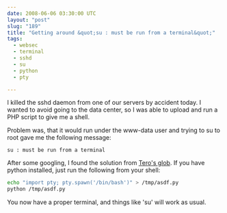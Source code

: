 ```yaml
---
date: 2008-06-06 03:30:00 UTC
layout: "post"
slug: "189"
title: "Getting around &quot;su : must be run from a terminal&quot;"
tags:
  - websec
  - terminal
  - sshd
  - su
  - python
  - pty

---
```


I killed the sshd daemon from one of our servers by accident today. I wanted
to avoid going to the data center, so I was able to upload and run a PHP
script to give me a shell.

Problem was, that it would run under the www-data user and trying to su to
root gave me the following message:

```
su : must be run from a terminal
```

After some googling, I found the solution from
<a href="http://tero.marttila.de/" class="dead-link">Tero's glob</a>. If you
have python installed, just run the following from your shell:

```sh
echo "import pty; pty.spawn('/bin/bash')" > /tmp/asdf.py
python /tmp/asdf.py
```

You now have a proper terminal, and things like 'su' will work as usual.
